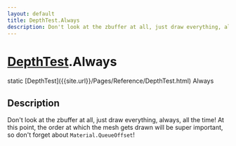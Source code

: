 ```yaml
---
layout: default
title: DepthTest.Always
description: Don't look at the zbuffer at all, just draw everything, always, all the time! At this point, the order at which the mesh gets drawn will be  super important, so don't forget about Material.QueueOffset!
---
```

# [DepthTest]({{site.url}}/Pages/Reference/DepthTest.html).Always

<div class='signature' markdown='1'>
static [DepthTest]({{site.url}}/Pages/Reference/DepthTest.html) Always
</div>

## Description
Don't look at the zbuffer at all, just draw everything,
always, all the time! At this point, the order at which the mesh
gets drawn will be  super important, so don't forget about
`Material.QueueOffset`!

